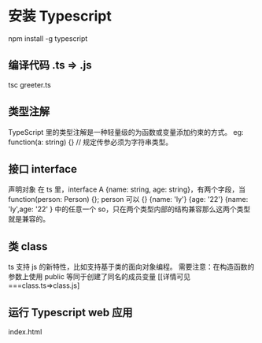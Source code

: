 # 安装 Typescript

npm install -g typescript

## 编译代码 .ts => .js

tsc greeter.ts

## 类型注解

TypeScript 里的类型注解是一种轻量级的为函数或变量添加约束的方式。
eg: function(a: string) {} // 规定传参必须为字符串类型。

## 接口 interface

声明对象
在 ts 里，interface A {name: string, age: string}，有两个字段，当 function(person: Person) {}; person 可以 {} {name: 'ly'} {age: '22'} {name: 'ly',age: '22' } 中的任意一个
so，只在两个类型内部的结构兼容那么这两个类型就是兼容的。

## 类 class

ts 支持 js 的新特性，比如支持基于类的面向对象编程。
需要注意：在构造函数的参数上使用 public 等同于创建了同名的成员变量 [[详情可见===class.ts=>class.js]

## 运行 Typescript web 应用

index.html
